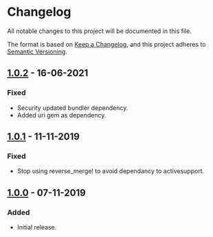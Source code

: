 # Changelog
All notable changes to this project will be documented in this file.

The format is based on [Keep a Changelog](https://keepachangelog.com/en/1.0.0/),
and this project adheres to [Semantic Versioning](https://semver.org/spec/v2.0.0.html).


## [1.0.2] - 16-06-2021

### Fixed
- Security updated bundler dependency.
- Added uri gem as dependency.

## [1.0.1] - 11-11-2019

### Fixed
- Stop using reverse_merge! to avoid dependancy to activesupport.

## [1.0.0] - 07-11-2019

### Added
- Initial release.

[1.0.0]: https://github.com/aion-dk/votes-e2e/releases/tag/v1.0.0
[1.0.1]: https://github.com/aion-dk/votes-e2e/compare/v1.0.0...v1.0.1
[1.0.2]: https://github.com/aion-dk/votes-e2e/compare/v1.0.1...v1.0.2
[Unreleased]: https://github.com/aion-dk/votes-e2e/compare/v1.0.2...HEAD
